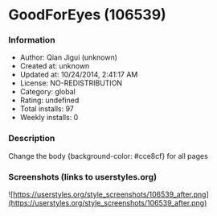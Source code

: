 # GoodForEyes (106539)

### Information
- Author: Qian Jigui (unknown)
- Created at: unknown
- Updated at: 10/24/2014, 2:41:17 AM
- License: NO-REDISTRIBUTION
- Category: global
- Rating: undefined
- Total installs: 97
- Weekly installs: 0


### Description
Change the body {background-color: #cce8cf} for all pages


### Screenshots (links to userstyles.org)
![https://userstyles.org/style_screenshots/106539_after.png](https://userstyles.org/style_screenshots/106539_after.png)


